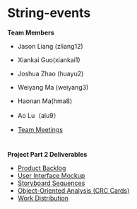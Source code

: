 # String-events
**Team Members**
* Jason Liang (zliang12)
* Xiankai Guo(xiankai1)
* Joshua Zhao (huayu2) 
* Weiyang Ma (weiyang3) 
* Haonan Ma(hma8) 
* Ao Lu（alu9）

* [Team Meetings](https://github.com/CMPUT301F25String/String-events/wiki/Team-Meetings)


#
**Project Part 2 Deliverables**
* [Product Backlog](https://github.com/orgs/CMPUT301F25String/projects/1)
* [User Interface Mockup](https://github.com/CMPUT301F25String/String-events/wiki/User-Interface-Mockup)
* [Storyboard Sequences](https://github.com/CMPUT301F25String/String-events/wiki/Storyboard-Sequences)
* [Object-Oriented Analysis (CRC Cards)](https://github.com/CMPUT301F25String/String-events/wiki/Object%E2%80%90Oriented-Analysis-(CRC-Cards))
* [Work Distribution](https://github.com/CMPUT301F25String/String-events/wiki/Project-Part-2-Work-Distribution)
